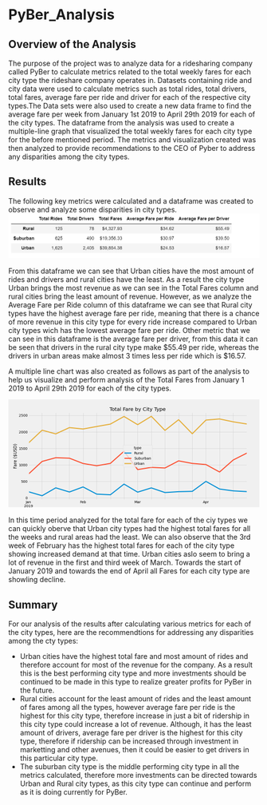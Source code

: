 # PyBer_Analysis

## Overview of the Analysis

The purpose of the project was to analyze data for a ridesharing company called PyBer to calculate metrics related to the total weekly fares for each city type the rideshare company operates in. Datasets containing ride and city data were used to calculate metrics such as total rides, total drivers, total fares, average fare per ride and driver for each of the respective city types.The Data sets were also used to create a new data frame to find the average fare per week from January 1st 2019 to April 29th 2019 for each of the city types. The dataframe from the analysis was used to create a multiple-line graph that visualized the total weekly fares for each city type for the before mentioned period. The metrics and visualization created was then analyzed to provide recommendations to the CEO of Pyber to address any disparities among the city types.  

## Results

The following key metrics were calculated and a dataframe was created to observe and analyze some disparities in city types.  
![summary_df.png](https://github.com/nayanbarhate/PyBer_Analysis/blob/main/Resources/summary_df.png)

From this dataframe we can see that Urban cities have the most amount of rides and drivers and rural cities have the least. As a result the city type Urban brings the most revenue as we can see in the Total Fares column and rural cities bring the least amount of revenue. However, as we analyze the Average Fare per Ride column of this dataframe we can see that Rural city types have the highest average fare per ride, meaning that there is a chance of more revenue in this city type for every ride increase compared to Urban city types wich has the lowest average fare per ride. Other metric that we can see in this dataframe is the average fare per driver, from this data it can be seen that drivers in the rural city type make $55.49 per ride, whereas the drivers in urban areas make almost 3 times less per ride which is $16.57.

A multiple line chart was also created as follows as part of the analysis to help us visualize and perform analysis of the Total Fares from January 1 2019 to April 29th 2019 for each of the city types.

![PyBer_fare_summary.png](https://github.com/nayanbarhate/PyBer_Analysis/blob/main/analysis/PyBer_fare_summary.png)

In this time period analyzed for the total fare for each of the ciy types we can quickly oberve that Urban city types had the highest total fares for all the weeks and rural areas had the least. We can also observe that the 3rd week of February has the highest total fares for each of the city type showing increased demand at that time. Urban cities aslo seem to bring a lot of revenue in the first and third week of March. Towards the start of January 2019 and towards the end of April all Fares for each city type are showling decline. 

## Summary

For our analysis of the results after calculating various metrics for each of the city types, here are the recommendtions for addressing any disparities among the cty types: 

  - Urban cities have the highest total fare and most amount of rides and therefore account for most of the revenue for the company. As a result this is the best performing city type and more investments should be continued to be made in this type to realize greater profits for PyBer in the future.   
  - Rural cities account for the least amount of rides and the least amount of fares among all the types, however average fare per ride is the highest for this city type, therefore increase in just a bit of ridership in this city type could increase a lot of revenue. Although, it has the least amount of drivers, average fare per driver is the highest for this city type, therefore if ridership can be increased through investment in marketting and other avenues, then it could be easier to get drivers in this particular city type. 
  - The suburban city type is the middle performing city type in all the metrics calculated, therefore more investments can be directed towards Urban and Rural city types, as this city type can continue and perform as it is doing currently for PyBer.  
  
